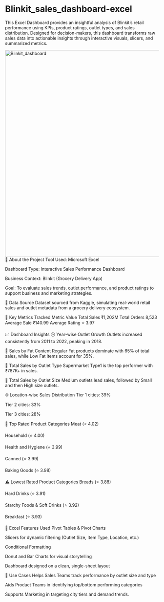 # Blinkit_sales_dashboard-excel
This Excel Dashboard provides an insightful analysis of Blinkit’s retail performance using KPIs, product ratings, outlet types, and sales distribution. Designed for decision-makers, this dashboard transforms raw sales data into actionable insights through interactive visuals, slicers, and summarized metrics.

<img width="1845" height="677" alt="Blinkit_dashboard" src="https://github.com/user-attachments/assets/5498c76b-1980-48d6-b16b-1283732d9be3" />
🧾 About the Project
Tool Used: Microsoft Excel

Dashboard Type: Interactive Sales Performance Dashboard

Business Context: Blinkit (Grocery Delivery App)

Goal: To evaluate sales trends, outlet performance, and product ratings to support business and marketing strategies.

📂 Data Source
Dataset sourced from Kaggle, simulating real-world retail sales and outlet metadata from a grocery delivery ecosystem.

📌 Key Metrics Tracked
Metric	Value
Total Sales	₹1,202M
Total Orders	8,523
Average Sale	₹140.99
Average Rating	⭐ 3.97

📈 Dashboard Insights
🕒 Year-wise Outlet Growth
Outlets increased consistently from 2011 to 2022, peaking in 2018.

🧈 Sales by Fat Content
Regular Fat products dominate with 65% of total sales, while Low Fat items account for 35%.

🛒 Total Sales by Outlet Type
Supermarket Type1 is the top performer with ₹787K+ in sales.

📐 Total Sales by Outlet Size
Medium outlets lead sales, followed by Small and then High size outlets.

🌐 Location-wise Sales Distribution
Tier 1 cities: 39%

Tier 2 cities: 33%

Tier 3 cities: 28%

🌟 Top Rated Product Categories
Meat (⭐ 4.02)

Household (⭐ 4.00)

Health and Hygiene (⭐ 3.99)

Canned (⭐ 3.99)

Baking Goods (⭐ 3.98)

⚠️ Lowest Rated Product Categories
Breads (⭐ 3.88)

Hard Drinks (⭐ 3.91)

Starchy Foods & Soft Drinks (⭐ 3.92)

Breakfast (⭐ 3.93)

🧮 Excel Features Used
Pivot Tables & Pivot Charts

Slicers for dynamic filtering (Outlet Size, Item Type, Location, etc.)

Conditional Formatting

Donut and Bar Charts for visual storytelling

Dashboard designed on a clean, single-sheet layout

🎯 Use Cases
Helps Sales Teams track performance by outlet size and type

Aids Product Teams in identifying top/bottom performing categories

Supports Marketing in targeting city tiers and demand trends.
